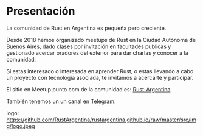 # Presentación

<!-- <center>

![Logo de la Comunidad Argentina de Rust][logo]

</center>
 -->

La comunidad de Rust en Argentina es pequeña pero creciente.

Desde 2018 hemos organizado meetups de Rust en la Ciudad Autónoma de Buenos Aires, dado clases por invitación en facultades publicas y gestionado acercar oradores del exterior para dar charlas y conocer a la comunidad.

Si estas interesado o interesada en aprender Rust, o estas llevando a cabo un proyecto con tecnología asociada, te invitamos a acercarte y participar.

El sitio en Meetup punto com de la comunidad es: [Rust-Argentina](https://www.meetup.com/Rust-Argentina/)

También tenemos un  un canal en [Telegram](https://t.me/joinchat/CJDlkxDxMmQSVkY-UrEpjg).

logo: https://github.com/RustArgentina/rustargentina.github.io/raw/master/src/img/logo.jpeg
